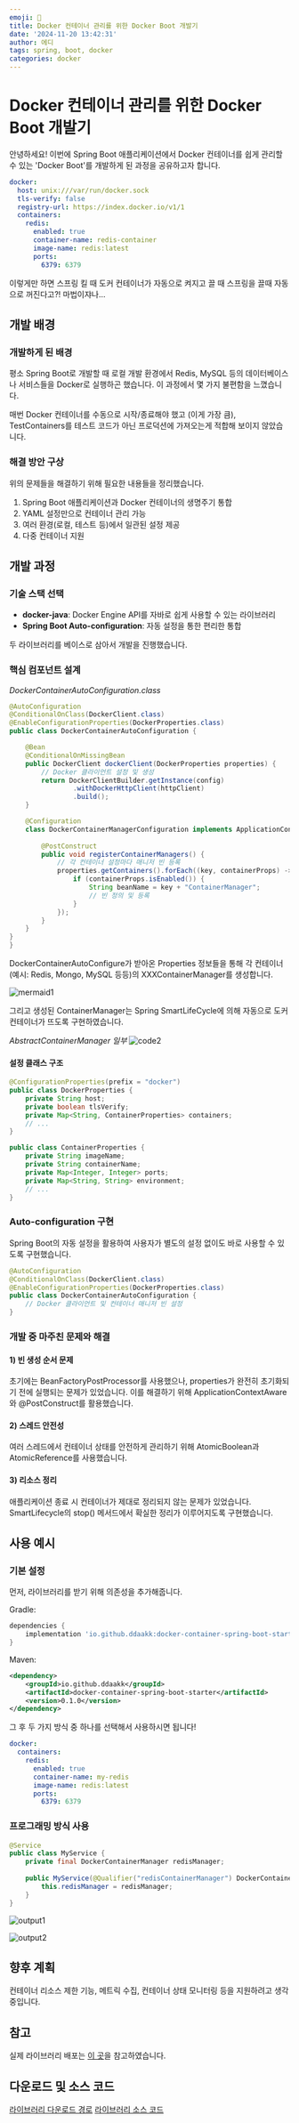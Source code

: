 ```yaml
---
emoji: 📖
title: Docker 컨테이너 관리를 위한 Docker Boot 개발기
date: '2024-11-20 13:42:31'
author: 에디
tags: spring, boot, docker
categories: docker
---
```


# Docker 컨테이너 관리를 위한 Docker Boot 개발기

안녕하세요! 
이번에 Spring Boot 애플리케이션에서 Docker 컨테이너를 쉽게 관리할 수 있는 'Docker Boot'를 개발하게 된 과정을 공유하고자 합니다.

```yaml
docker:
  host: unix:///var/run/docker.sock
  tls-verify: false
  registry-url: https://index.docker.io/v1/1
  containers:
    redis:
      enabled: true
      container-name: redis-container
      image-name: redis:latest
      ports:
        6379: 6379
```

이렇게만 하면 스프링 킬 때 도커 컨테이너가 자동으로 켜지고 끌 때 스프링을 끌때 자동으로 꺼진다고?! 마법이쟈나...

## 개발 배경

### 개발하게 된 배경

평소 Spring Boot로 개발할 때 로컬 개발 환경에서 Redis, MySQL 등의 데이터베이스나 서비스들을 Docker로 실행하곤 했습니다. 이 과정에서 몇 가지 불편함을 느꼈습니다.

매번 Docker 컨테이너를 수동으로 시작/종료해야 했고 (이게 가장 큼),
TestContainers를 테스트 코드가 아닌 프로덕션에 가져오는게 적합해 보이지 않았습니다.

### 해결 방안 구상

위의 문제들을 해결하기 위해 필요한 내용들을 정리했습니다.

1. Spring Boot 애플리케이션과 Docker 컨테이너의 생명주기 통합
2. YAML 설정만으로 컨테이너 관리 가능
3. 여러 환경(로컬, 테스트 등)에서 일관된 설정 제공
4. 다중 컨테이너 지원

## 개발 과정

### 기술 스택 선택

- **docker-java**: Docker Engine API를 자바로 쉽게 사용할 수 있는 라이브러리
- **Spring Boot Auto-configuration**: 자동 설정을 통한 편리한 통합

두 라이브러리를 베이스로 삼아서 개발을 진행했습니다.

### 핵심 컴포넌트 설계

*DockerContainerAutoConfiguration.class*
```java
@AutoConfiguration
@ConditionalOnClass(DockerClient.class)
@EnableConfigurationProperties(DockerProperties.class)
public class DockerContainerAutoConfiguration {

    @Bean
    @ConditionalOnMissingBean
    public DockerClient dockerClient(DockerProperties properties) {
        // Docker 클라이언트 설정 및 생성
        return DockerClientBuilder.getInstance(config)
                .withDockerHttpClient(httpClient)
                .build();
    }

    @Configuration
    class DockerContainerManagerConfiguration implements ApplicationContextAware {
        
        @PostConstruct
        public void registerContainerManagers() {
            // 각 컨테이너 설정마다 매니저 빈 등록
            properties.getContainers().forEach((key, containerProps) -> {
                if (containerProps.isEnabled()) {
                    String beanName = key + "ContainerManager";
                    // 빈 정의 및 등록
                }
            });
        }
    }
}
}
```

DockerContainerAutoConfigure가 받아온 Properties 정보들을 통해
각 컨테이너 (예시: Redis, Mongo, MySQL 등등)의 XXXContainerManager를 생성합니다.

![mermaid1](./mermaid1.png)

그리고 생성된 ContainerManager는 Spring SmartLifeCycle에 의해 자동으로 도커 컨테이너가 뜨도록 구현하였습니다.

*AbstractContainerManager 일부*
![code2](./code.png)

#### 설정 클래스 구조

```java
@ConfigurationProperties(prefix = "docker")
public class DockerProperties {
    private String host;
    private boolean tlsVerify;
    private Map<String, ContainerProperties> containers;
    // ...
}

public class ContainerProperties {
    private String imageName;
    private String containerName;
    private Map<Integer, Integer> ports;
    private Map<String, String> environment;
    // ...
}
```

### Auto-configuration 구현

Spring Boot의 자동 설정을 활용하여 사용자가 별도의 설정 없이도 바로 사용할 수 있도록 구현했습니다.

```java
@AutoConfiguration
@ConditionalOnClass(DockerClient.class)
@EnableConfigurationProperties(DockerProperties.class)
public class DockerContainerAutoConfiguration {
    // Docker 클라이언트 및 컨테이너 매니저 빈 설정
}
```

### 개발 중 마주친 문제와 해결

#### 1) 빈 생성 순서 문제
초기에는 BeanFactoryPostProcessor를 사용했으나, properties가 완전히 초기화되기 전에 실행되는 문제가 있었습니다. 이를 해결하기 위해 ApplicationContextAware와 @PostConstruct를 활용했습니다.

#### 2) 스레드 안전성
여러 스레드에서 컨테이너 상태를 안전하게 관리하기 위해 AtomicBoolean과 AtomicReference를 사용했습니다.

#### 3) 리소스 정리
애플리케이션 종료 시 컨테이너가 제대로 정리되지 않는 문제가 있었습니다. SmartLifecycle의 stop() 메서드에서 확실한 정리가 이루어지도록 구현했습니다.

## 사용 예시

### 기본 설정

먼저, 라이브러리를 받기 위해 의존성을 추가해줍니다.

Gradle:
```groovy
dependencies {
    implementation 'io.github.ddaakk:docker-container-spring-boot-starter:0.1.0'
}
```

Maven:
```xml
<dependency>
    <groupId>io.github.ddaakk</groupId>
    <artifactId>docker-container-spring-boot-starter</artifactId>
    <version>0.1.0</version>
</dependency>
```

그 후 두 가지 방식 중 하나를 선택해서 사용하시면 됩니다!

```yaml
docker:
  containers:
    redis:
      enabled: true
      container-name: my-redis
      image-name: redis:latest
      ports:
        6379: 6379
```

### 프로그래밍 방식 사용
```java
@Service
public class MyService {
    private final DockerContainerManager redisManager;
    
    public MyService(@Qualifier("redisContainerManager") DockerContainerManager redisManager) {
        this.redisManager = redisManager;
    }
}
```

![output1](./output1.png)

![output2](./output2.png)

## 향후 계획

컨테이너 리소스 제한 기능, 메트릭 수집, 컨테이너 상태 모니터링 등을 지원하려고 생각 중입니다.

## 참고
실제 라이브러리 배포는 [이 곳](https://dami97.tistory.com/36)을 참고하였습니다.


## 다운로드 및 소스 코드
[라이브러리 다운로드 경로](https://central.sonatype.com/artifact/io.github.ddaakk/docker-boot)
[라이브러리 소스 코드](https://github.com/ddaakk/docker-boot/tree/main)